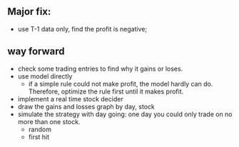## Major fix:
* use T-1 data only, find the profit is negative;
## way forward
* check some trading entries to find why it gains or loses.
* use model directly
  * if a simple rule could not make profit, the model hardly can do. Therefore, optimize the rule first until it makes profit.
* implement a real time stock decider
* draw the gains and losses graph by day, stock
* simulate the strategy with day going: one day you could only trade on no more than one stock.
  * random
  * first hit